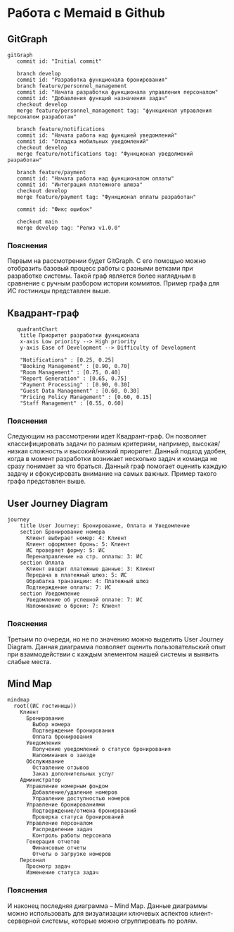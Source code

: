 # Работа с Memaid в Github
## GitGraph
```mermaid
gitGraph
   commit id: "Initial commit"

   branch develop
   commit id: "Разработка функционала бронирования"
   branch feature/personnel_management
   commit id: "Начата разработка функционала управления персоналом"
   commit id: "Добавления функций назначения задач"
   checkout develop
   merge feature/personnel_management tag: "функционал управления персоналом разработан"
   
   branch feature/notifications
   commit id: "Начата работа над функцией уведомлений"
   commit id: "Отладка мобильных уведомлений"
   checkout develop
   merge feature/notifications tag: "Функционал уведолмений разработан"
   
   branch feature/payment
   commit id: "Начата работа над функционалом оплаты"
   commit id: "Интеграция платежного шлюза"
   checkout develop
   merge feature/payment tag: "Функционал оплаты разработан"

   commit id: "Фикс ошибок"

   checkout main
   merge develop tag: "Релиз v1.0.0"
```
### Пояснения 
Первым на рассмотрении будет GitGraph. С его помощью можно отобразить базовый процесс работы с разными ветками при разработке системы. Такой граф является более наглядным в сравнение с ручным разбором истории коммитов.
Пример графа для ИС гостиницы представлен выше.
## Квадрант-граф
``` mermaid
   quadrantChart
    title Приоритет разработки функционала
    x-axis Low priority --> High priority
    y-axis Ease of Development --> Difficulty of Development

    "Notifications" : [0.25, 0.25]
    "Booking Management" : [0.90, 0.70]
    "Room Management" : [0.75, 0.40]
    "Report Generation" : [0.65, 0.75]
    "Payment Processing" : [0.90, 0.30]
    "Guest Data Management" : [0.60, 0.30]
    "Pricing Policy Management" : [0.60, 0.15]
    "Staff Management" : [0.55, 0.60]
```
### Пояснения 
Следующим на рассмотрении идет Квадрант-граф. Он позволяет классифицировать задачи по разным критериям, например, высокая/низкая сложность и высокий/низкий приоритет. Данный подход удобен, когда в момент разработки возникает несколько задач и команда не сразу понимает за что браться. Данный граф помогает оценить каждую задачу и сфокусировать внимание на самых важных. Пример такого графа представлен выше.
## User Journey Diagram
``` mermaid
journey
    title User Journey: Бронирование, Оплата и Уведомление
    section Бронирование номера
      Клиент выбирает номер: 4: Клиент
      Клиент оформляет бронь: 5: Клиент
      ИС проверяет форму: 5: ИС
      Перенаправление на стр. оплаты: 3: ИС
    section Оплата
      Клиент вводит платежные данные: 3: Клиент
      Передача в платежный шлюз: 5: ИС
      Обрабатка транзакции: 4: Платежный шлюз
      Подтверждение оплаты: 7: ИС
    section Уведомление
      Уведомление об успешной оплате: 7: ИС
      Напоминание о брони: 7: Клиент
```
### Пояснения
Третьим по очереди, но не по значению можно выделить User Journey Diagram. Данная диаграмма позволяет оценить пользовательский опыт при взаимодействии с каждым элементом нашей системы и выявить слабые места. 
## Mind Map
``` mermaid
mindmap
  root((ИС гостиницы))
    Клиент
      Бронирование
        Выбор номера
        Подтверждение бронирования
        Оплата бронирования
      Уведомления
        Получение уведомлений о статусе бронирования
        Напоминания о заезде
      Обслуживание
        Оставление отзывов
        Заказ дополнительных услуг
    Администратор
      Управление номерным фондом
        Добавление/удаление номеров
        Управление доступностью номеров
      Управление бронированиями
        Подтверждение/отмена бронирований
        Проверка статуса бронирований
      Управление персоналом
        Распределение задач
        Контроль работы персонала
      Генерация отчетов
        Финансовые отчеты
        Отчеты о загрузке номеров
    Персонал
      Просмотр задач
      Изменение статуса задач
```
### Пояснения
И наконец последняя диаграмма – Mind Map. Данные диаграммы можно использовать для визуализации ключевых аспектов клиент-серверной системы, которые можно сгруппировать по ролям. 
